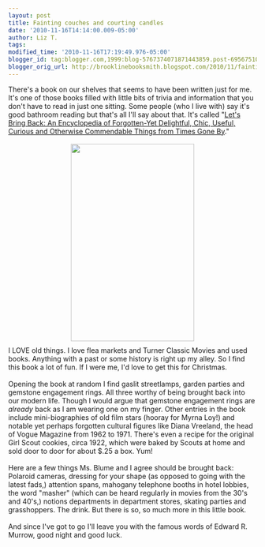 ```yaml
---
layout: post
title: Fainting couches and courting candles
date: '2010-11-16T14:14:00.009-05:00'
author: Liz T.
tags: 
modified_time: '2010-11-16T17:19:49.976-05:00'
blogger_id: tag:blogger.com,1999:blog-5767374071871443859.post-6956751060736300108
blogger_orig_url: http://brooklinebooksmith.blogspot.com/2010/11/fainting-couches-and-courting-candles.html
---
```


There's a book on our shelves that seems to have been written just for me. It's one of those books filled with little bits of trivia and information that you don't have to read in just one sitting. Some people (who I live with) say it's good bathroom reading but that's all I'll say about that. It's called "<a href="http://www.brooklinebooksmith-shop.com/book/9780811874137">Let's Bring Back: An Encyclopedia of Forgotten-Yet Delightful, Chic, Useful, Curious and Otherwise Commendable Things from Times Gone By</a>."<br /><br /><img style="TEXT-ALIGN: center; MARGIN: 0px auto 10px; WIDTH: 250px; DISPLAY: block; HEIGHT: 400px; CURSOR: hand" border="0" alt="" src="http://images.indiebound.com/137/874/9780811874137.jpg" />I LOVE old things. I love flea markets and Turner Classic Movies and used books. Anything with a past or some history is right up my alley. So I find this book a lot of fun.  If I were me, I'd love to get this for Christmas.<br /><br />Opening the book at random I find gaslit streetlamps, garden parties and gemstone engagement rings. All three worthy of being brought back into our modern life. Though I would argue that gemstone engagement rings are <em>already</em> back as I am wearing one on my finger. Other entries in the book include mini-biographies of old film stars (hooray for Myrna Loy!) and notable yet perhaps forgotten cultural figures like Diana Vreeland, the head of Vogue Magazine from 1962 to 1971. There's even a recipe for the original Girl Scout cookies, circa 1922, which were baked by Scouts at home and sold door to door for about $.25 a box. Yum!<br /><br />Here are a few things Ms. Blume and I agree should be brought back:  Polaroid cameras, dressing for your shape (as opposed to going with the latest fads,) attention spans, mahogany telephone booths in hotel lobbies, the word "masher" (which can be heard regularly in movies from the 30's and 40's,) notions departments in department stores, skating parties and grasshoppers.  The drink.  But there is so, so much more in this little book.<br /><br />And since I've got to go I'll leave you with the famous words of Edward R. Murrow, good night and good luck.